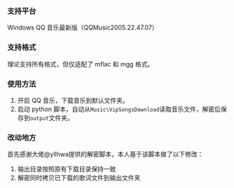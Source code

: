 ### 支持平台
Windows QQ 音乐最新版（QQMusic2005.22.47.07）

### 支持格式
理论支持所有格式，但仅适配了 mflac 和 mgg 格式。

### 使用方法
1. 开启 QQ 音乐，下载音乐到默认文件夹。
2. 启动 python 脚本，自动从`Music\VipSongsDownload`读取音乐文件，解密后保存到`output`文件夹。


### 改动地方
首先感谢大佬@yllhwa提供的解密脚本，本人基于该脚本做了以下修改：
1. 输出目录按照原有下载目录保持一致
2. 解密同时拷贝已下载的歌词文件到输出文件夹

